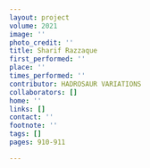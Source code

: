 ```yaml
---
layout: project
volume: 2021
image: ''
photo_credit: ''
title: Sharif Razzaque
first_performed: ''
place: ''
times_performed: ''
contributor: HADROSAUR VARIATIONS
collaborators: []
home: ''
links: []
contact: ''
footnote: ''
tags: []
pages: 910-911

---
```




